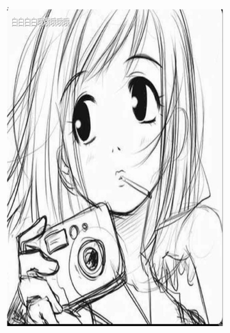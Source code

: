 .<img src="https://raw.githubusercontent.com/lqlqtctc/cv-assignment/master/week2/image/A.png" width="1622" height="738" />
